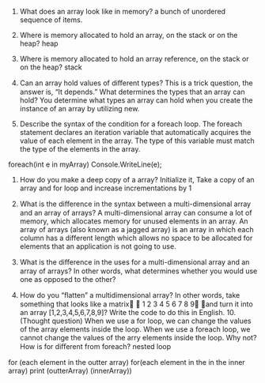 1. What does an array look like in memory?
a bunch of unordered sequence of items.

1. Where is memory allocated to hold an array, on the stack or on the heap?
heap

1. Where is memory allocated to hold an array reference, on the stack or on the heap?
stack

1. Can an array hold values of diﬀerent types? This is a trick question, the answer is, “It depends.” What determines the types that an array can hold?
You determine what types an array can hold when you create the instance of an array by utilizing new.

1. Describe the syntax of the condition for a foreach loop.
The foreach statement declares an iteration variable that automatically acquires the value of each element in the array. The type of this variable must match the type of the elements in the array.

foreach(int e in myArray)
  Console.WriteLine(e);

1. How do you make a deep copy of a array?
Initialize it, Take a copy of an array and for loop and increase incrementations by 1

1. What is the diﬀerence in the syntax between a multi-dimensional array and an array of arrays?
A multi-dimensional array can consume a lot of memory, which allocates memory for unused elements in an array. An array of arrays (also known as a jagged array) is an array in which each column has a different length which allows no space to be allocated for elements that an application is not going to use.

1. What is the diﬀerence in the uses for a multi-dimensional array and an array of arrays? In other words, what determines whether you would use one as opposed to the other?
1. How do you “ﬂatten” a multidimensional array? In other words, take something that looks like a matrix  1 2 3 4 5 6 7 8 9 and turn it into an array [1,2,3,4,5,6,7,8,9]? Write the code to do this in English. 10. (Thought question) When we use a for loop, we can change the values of the array elements inside the loop. When we use a foreach loop, we cannot change the values of the arry elements inside the loop. Why not? How is for diﬀerent from foreach?
nested loop

for (each element in the outter array)
  for(each element in the in the inner array)
  print (outterArray) (innerArray))
